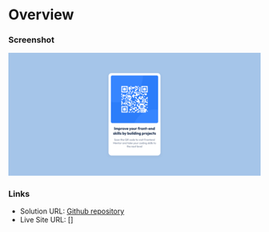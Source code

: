 # Overview 

### Screenshot

![](./public/images/Screenshot%20QR%20code.png)

### Links

- Solution URL: [Github repository](https://github.com/Mamouty/QR-code.git)
- Live Site URL: []